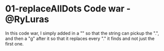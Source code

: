 # 01-replaceAllDots  Code war - @RyLuras

In this code war, I simply added in a "\" so that the string can pickup the ".", and then a "g" after it so that it replaces every "." it finds and not just the first one.